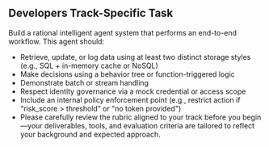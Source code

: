 ## Developers Track-Specific Task
Build a rational intelligent agent system that performs an end-to-end workflow. This agent should:
- Retrieve, update, or log data using at least two distinct storage styles (e.g., SQL + in-memory cache or NoSQL)
- Make decisions using a behavior tree or function-triggered logic
- Demonstrate batch or stream handling
- Respect identity governance via a mock credential or access scope
- Include an internal policy enforcement point (e.g., restrict action if “risk_score > threshold” or "no token provided")
- Please carefully review the rubric aligned to your track before you begin—your deliverables, tools, and evaluation criteria are tailored to reflect your background and expected approach.

## 